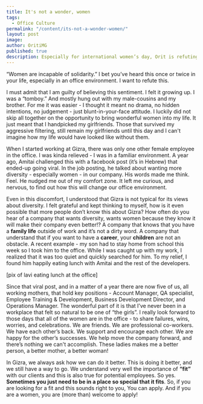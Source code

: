 ```yaml
---
title: It's not a wonder, women
tags:
  - Office Culture
permalink: "/content/its-not-a-wonder-women/"
layout: post
image:
author: OritiMG
published: true
description: Especially for international women’s day, Orit is refuting an old sentiment. It’s not a wonder to be in a pro-feminine workplace, at least at Gizra
---
```


“Women are incapable of solidarity.” I bet you’ve heard this once or twice in your life, especially in an office environment. I want to refute this. 

I must admit that I am guilty of believing this sentiment. I felt it growing up. I was a “tomboy.” And mostly hung out with my male-cousins and my brother. For me it was easier - I thought it meant no drama, no hidden intentions, no judgement - just blunt-in-your-face attitude. I luckily did not skip all together on the opportunity to bring wonderful women into my life. It just meant that I handpicked my girlfriends. Those that survived my aggressive filtering, still remain my girlfriends until this day and I can't imagine how my life would have looked like without them.

When I started working at Gizra, there was only one other female employee in the office. I was kinda relieved - I was in a familiar environment. A year ago, Amitai challenged this with a facebook post (it’s in Hebrew) that ended-up going viral. In the job posting, he talked about wanting more diversity - especially women - in our company. His words made me think. Feel. He nudged me out of my comfort zone. It left me curious, and nervous, to find out how this will change our office environment. 

Even in this discomfort, I understood that Gizra is not typical for its views about diversity. I felt grateful and kept thinking to myself, how is it even possible that more people don’t know this about Gizra? How often do you hear of a company that wants diversity, wants women because they know it will make their company even better!?  A company that knows that you have a **family life** outside of work and it’s not a dirty word.
A company that understand that if you want to have a **career**, your **children** are not an obstacle. A recent example - my son had to stay home from school this week so I took him to the office. While I was caught up with my work, I realized that it was too quiet and quickly searched for him. To my relief, I found him happily eating lunch with Amitai and the rest of the developers.

[pix of lavi eating lunch at the office]

Since that viral post, and in a matter of a year there are now five of us, all working mothers, that hold key positions - Account Manager, QA specialist, Employee Training & Development, Business Development Director, and Operations Manager. The wonderful part of it is that I’ve never been in a workplace that felt so natural to be one of “the girls”.
I really look forward to those days that all of the women are in the office - to share failures, wins, worries, and celebrations. We are friends. We are professional co-workers. We have each other’s back. We support and encourage each other. We are happy for the other’s successes. We help move the company forward, and there’s nothing we can't accomplish. These ladies makes me a better person, a better mother, a better woman!

In Gizra, we always ask how we can do it better. This is doing it better, and we still have a way to go.  We understand very well the importance of **“fit”** with our clients and this is also true for potential employees. So yes. **Sometimes you just need to be in a place so special that it fits**. So, if you are looking for a fit and this sounds right to you, You can apply. And if you are a women, you are (more than) welcome to apply!
